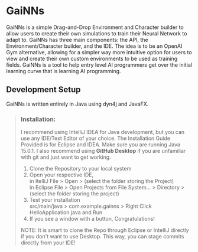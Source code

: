 # GaiNNs
 
 
 GaiNNs is a simple Drag-and-Drop Environment and Character builder to allow users to create their own simulations to train their Neural Network to adapt to. GaiNNs has three main components: the API, the Environment/Character builder, and the IDE. The idea is to be an OpenAI Gym alternative, allowing for a simpler way more intuitive option for users to view and create their own custom environments to be used as training fields. GaiNNs is a tool to help entry level AI programmers get over the initial learning curve that is learning AI programming.
 
 
 
 ## Development Setup
 
 GaiNNs is written entirely in Java using dyn4j and JavaFX.
 
 >### Installation:
 > I recommend using IntelliJ IDEA for Java development, but you can use any IDE/Text Editor of your choice. The Installation Guide Provided is for Eclipse and IDEA. Make sure you are running Java 15.0.1. I also recommend using **GitHub Desktop** if you are unfamiliar with git and just want to get working. 
 > 
 > 1. Clone the Repository to your local system
 > 2. Open your respective IDE, \
 >       in ItelliJ File > Open > (select the folder storing the Project) \
 >       in Eclipse File > Open Projects from File System... > Directory > (select the folder storing the project) 
 > 3. Test your installation\
 >       src/main/java > com.example.gainns > Right Click HelloApplication.java and Run 
 > 4. If you see a window with a button, Congratulations!
 > 
 > NOTE: It is smart to clone the Repo through Eclipse or IntelliJ directly if you don't want to use Desktop. This way, you can stage commits directly from your IDE!


